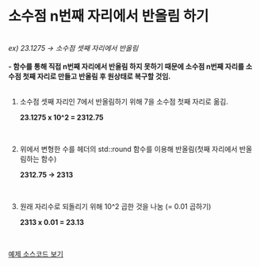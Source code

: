 # 소수점 n번째 자리에서 반올림 하기


<br>
<i>ex) 23.1275 -> 소수점 셋째 자리에서 반올림</i>
<br><br>

<b>
- 함수를 통해 직접 n번째 자리에서 반올림 하지 못하기 때문에 소수점 n번째 자리를 소수점 첫째 자리로 만들고 반올림 후 원상태로 복구할 것임.
</b>

<br>
<br>

1.  소수점 셋째 자리인 7에서 반올림하기 위해 7을 소수점 첫째 자리로 옮김.

    <b>23.1275 x 10^2 = 2312.75</b> 

<br>

2.  위에서 변형한 수를 <cmath> 헤더의 std::round 함수를 이용해 반올림(첫째 자리에서 반올림하는 함수)

    <b>2312.75 -> 2313</b>

<br>

3. 원래 자리수로 되돌리기 위해 10^2 곱한 것을 나눔 (= 0.01 곱하기)

    <b>2313 x 0.01 = 23.13</b>

<br>

<a href="https://github.com/enfycius/HexKk/blob/master/woohyeon/Decimal_rounding_at_N.cpp"> 예제 소스코드 보기</a>
